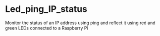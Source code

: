 # Led_ping_IP_status
Monitor the status of an IP address using ping and reflect it using red and green LEDs connected to a Raspberry Pi
